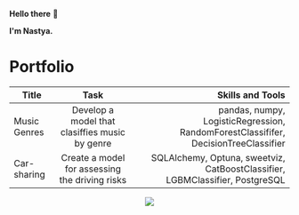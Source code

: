 **Hello there** 👀

**I'm Nastya.**


# Portfolio

| Title       | Task               | Skills and Tools |
| ------------- |:------------------:| -----:|
| Music Genres     | Develop a model that clasiffies music by genre   | pandas, numpy, LogisticRegression, RandomForestClassififer, DecisionTreeClassifier |
| Car-sharing  |   Create a model for assessing the driving risks     |   SQLAlchemy, Optuna, sweetviz, CatBoostClassifier, LGBMClassifier, PostgreSQL |







<div id="stat" align='center'> 
  <img src="http://github-profile-summary-cards.vercel.app/api/cards/profile-details?username=ave-a-git&theme=default"/>
</div>
